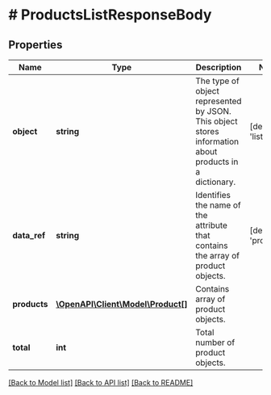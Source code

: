 # # ProductsListResponseBody

## Properties

Name | Type | Description | Notes
------------ | ------------- | ------------- | -------------
**object** | **string** | The type of object represented by JSON. This object stores information about products in a dictionary. | [default to 'list']
**data_ref** | **string** | Identifies the name of the attribute that contains the array of product objects. | [default to 'products']
**products** | [**\OpenAPI\Client\Model\Product[]**](Product.md) | Contains array of product objects. |
**total** | **int** | Total number of product objects. |

[[Back to Model list]](../../README.md#models) [[Back to API list]](../../README.md#endpoints) [[Back to README]](../../README.md)
